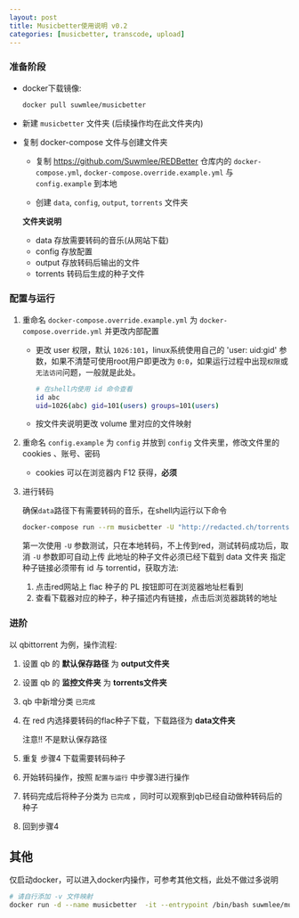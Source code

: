```yaml
---
layout: post
title: Musicbetter使用说明 v0.2
categories: [musicbetter, transcode, upload]
---
```


### 准备阶段

- docker下载镜像:
    ```sh
    docker pull suwmlee/musicbetter
    ```
- 新建 `musicbetter` 文件夹 (后续操作均在此文件夹内)

- 复制 docker-compose 文件与创建文件夹

    - 复制  https://github.com/Suwmlee/REDBetter 仓库内的 `docker-compose.yml`, `docker-compose.override.example.yml` 与 `config.example` 到本地

    - 创建 `data`, `config`, `output`, `torrents` 文件夹

    __文件夹说明__
    - data 存放需要转码的音乐(从网站下载)
    - config 存放配置
    - output 存放转码后输出的文件
    - torrents 转码后生成的种子文件

### 配置与运行

1. 重命名 `docker-compose.override.example.yml` 为 `docker-compose.override.yml` 并更改内部配置
    - 更改 user 权限，默认 `1026:101`，linux系统使用自己的 'user: uid:gid' 参数，如果不清楚可使用root用户即更改为 `0:0`，如果运行过程中出现`权限`或`无法访问`问题，一般就是此处。
        ```sh
        # 在shell内使用 id 命令查看
        id abc
        uid=1026(abc) gid=101(users) groups=101(users)
        ```
    - 按文件夹说明更改 volume 里对应的文件映射

2. 重命名 `config.example` 为 `config` 并放到 `config` 文件夹里，修改文件里的 cookies 、账号、密码
    - cookies 可以在浏览器内 F12 获得，__必须__

3. 进行转码

    确保`data`路径下有需要转码的音乐，在shell内运行以下命令
    ```sh
    docker-compose run --rm musicbetter -U "http://redacted.ch/torrents.php?id=1000&torrentid=1000000"
    ```
    第一次使用 `-U` 参数测试，只在本地转码，不上传到red，测试转码成功后，取消 `-U` 参数即可自动上传
    此地址的种子文件必须已经下载到 data 文件夹
    指定种子链接必须带有 id 与 torrentid，获取方法:
    1. 点击red网站上 flac 种子的 PL 按钮即可在浏览器地址栏看到
    2. 查看下载器对应的种子，种子描述内有链接，点击后浏览器跳转的地址


### 进阶

以 qbittorrent 为例，操作流程:

1. 设置 qb 的 __默认保存路径__ 为 __output文件夹__
2. 设置 qb 的 __监控文件夹__ 为 __torrents文件夹__
3. qb 中新增分类 `已完成`
4. 在 red 内选择要转码的flac种子下载，下载路径为 __data文件夹__ 
    
    注意!! 不是默认保存路径
5. 重复 步骤4 下载需要转码种子
6. 开始转码操作，按照 `配置与运行` 中步骤3进行操作
7. 转码完成后将种子分类为 `已完成` ，同时可以观察到qb已经自动做种转码后的种子
8. 回到步骤4


## 其他

仅启动docker，可以进入docker内操作，可参考其他文档，此处不做过多说明
```sh
# 请自行添加 -v 文件映射
docker run -d --name musicbetter  -it --entrypoint /bin/bash suwmlee/musicbetter:latest
```
